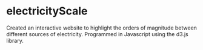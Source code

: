 # electricityScale

Created an interactive website to highlight the orders of magnitude between different sources of electricity.
Programmed in Javascript using the d3.js library.
